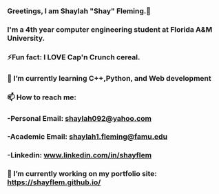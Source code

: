 ### Greetings, I am Shaylah "Shay" Fleming.👋 
### I'm a 4th year computer engineering student at Florida A&M University. 
### ⚡Fun fact: I LOVE Cap'n Crunch cereal.
### 🌱 I’m currently learning C++,Python, and Web development
### 📫 How to reach me:
### -Personal Email: shaylah092@yahoo.com
### -Academic Email: shaylah1.fleming@famu.edu
### -Linkedin: www.linkedin.com/in/shayflem
### 🔭 I’m currently working on my portfolio site: https://shayflem.github.io/
<!--
**shayflem/shayflem** is a ✨ _special_ ✨ repository because its `README.md` (this file) appears on your GitHub profile.

Here are some ideas to get you started:

- 👯 I’m looking to collaborate on ...
- 🤔 I’m looking for help with ...
- 💬 Ask me about ...
-  ...
- 😄 Pronouns: ...
  ...
-->

